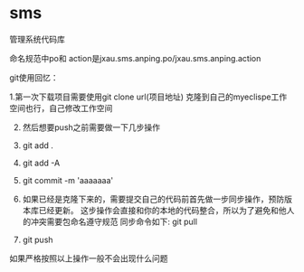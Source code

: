 sms
===

管理系统代码库

命名规范中po和 action是jxau.sms.anping.po/jxau.sms.anping.action

git使用回忆：

1.第一次下载项目需要使用git clone url(项目地址)
      克隆到自己的myeclispe工作空间也行，自己修改工作空间
      

2. 然后想要push之前需要做一下几步操作
3.  git add .
4.  git add -A
5.  git commit -m 'aaaaaaa'


6. 如果已经是克隆下来的，需要提交自己的代码前首先做一步同步操作，预防版本库已经更新。
       这步操作会直接和你的本地的代码整合，所以为了避免和他人的冲突需要包命名遵守规范
        同步命令如下: git pull
7.  git push

如果严格按照以上操作一般不会出现什么问题


